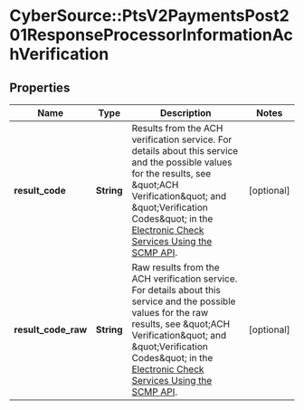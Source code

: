 # CyberSource::PtsV2PaymentsPost201ResponseProcessorInformationAchVerification

## Properties
Name | Type | Description | Notes
------------ | ------------- | ------------- | -------------
**result_code** | **String** | Results from the ACH verification service. For details about this service and the possible values for the results, see \&quot;ACH Verification\&quot; and \&quot;Verification Codes\&quot; in the [Electronic Check Services Using the SCMP API](https://apps.cybersource.com/library/documentation/dev_guides/EChecks_SCMP_API/html/).  | [optional] 
**result_code_raw** | **String** | Raw results from the ACH verification service. For details about this service and the possible values for the raw results, see \&quot;ACH Verification\&quot; and \&quot;Verification Codes\&quot; in the [Electronic Check Services Using the SCMP API](https://apps.cybersource.com/library/documentation/dev_guides/EChecks_SCMP_API/html/).  | [optional] 


